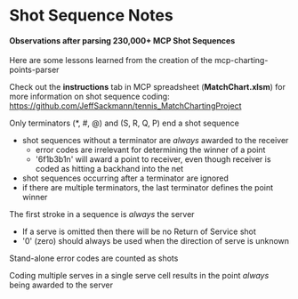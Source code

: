 # Shot Sequence Notes
#### Observations after parsing 230,000+ MCP Shot Sequences

Here are some lessons learned from the creation of the mcp-charting-points-parser

Check out the **instructions** tab in MCP spreadsheet (**MatchChart.xlsm**) for more information on shot sequence coding: https://github.com/JeffSackmann/tennis_MatchChartingProject

Only terminators (*, #, @) and (S, R, Q, P) end a shot sequence
  - shot sequences without a terminator are *always* awarded to the receiver
    - error codes are irrelevant for determining the winner of a point
    - '6f1b3b1n' will award a point to receiver, even though receiver is coded as hitting a backhand into the net
  - shot sequences occurring after a terminator are ignored
  - if there are multiple terminators, the last terminator defines the point winner

The first stroke in a sequence is *always* the server
  - If a serve is omitted then there will be no Return of Service shot
  - '0' (zero) should always be used when the direction of serve is unknown

Stand-alone error codes are counted as shots

Coding multiple serves in a single serve cell results in the point *always* being awarded to the server
